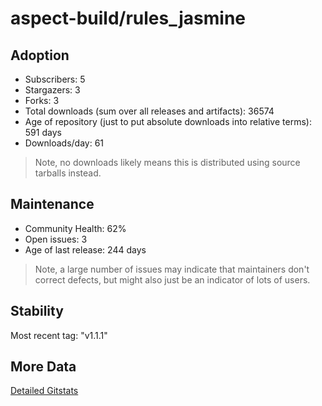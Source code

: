 # aspect-build/rules_jasmine

## Adoption

- Subscribers: 5
- Stargazers: 3
- Forks: 3
- Total downloads (sum over all releases and artifacts): 36574
- Age of repository (just to put absolute downloads into relative terms): 591 days
- Downloads/day: 61

> Note, no downloads likely means this is distributed using source tarballs instead.

## Maintenance

- Community Health: 62%
- Open issues: 3
- Age of last release: 244 days

> Note, a large number of issues may indicate that maintainers don't correct defects, but might also
> just be an indicator of lots of users.

## Stability

Most recent tag: "v1.1.1"

## More Data

[Detailed Gitstats](/bazel-catalog/gitstats/aspect-build/rules_jasmine)

